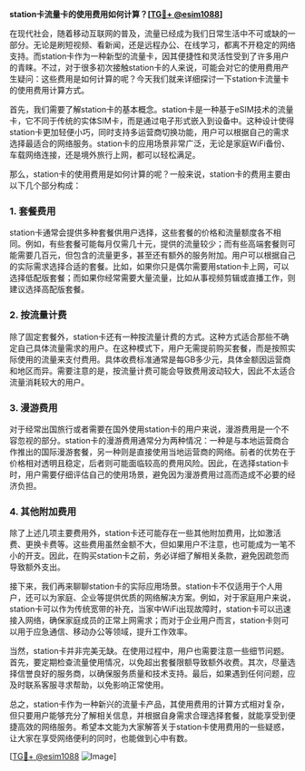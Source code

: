 **station卡流量卡的使用费用如何计算？[[TG💪+ @esim1088](https://t.me/s/esim1088)]**

在现代社会，随着移动互联网的普及，流量已经成为我们日常生活中不可或缺的一部分。无论是刷短视频、看新闻，还是远程办公、在线学习，都离不开稳定的网络支持。而station卡作为一种新型的流量卡，因其便捷性和灵活性受到了许多用户的青睐。不过，对于很多初次接触station卡的人来说，可能会对它的使用费用产生疑问：这些费用是如何计算的呢？今天我们就来详细探讨一下station卡流量卡的使用费用计算方式。

首先，我们需要了解station卡的基本概念。station卡是一种基于eSIM技术的流量卡，它不同于传统的实体SIM卡，而是通过电子形式嵌入到设备中。这种设计使得station卡更加轻便小巧，同时支持多运营商切换功能，用户可以根据自己的需求选择最适合的网络服务。station卡的应用场景非常广泛，无论是家庭WiFi备份、车载网络连接，还是境外旅行上网，都可以轻松满足。

那么，station卡的使用费用是如何计算的呢？一般来说，station卡的费用主要由以下几个部分构成：

### 1. **套餐费用**
station卡通常会提供多种套餐供用户选择，这些套餐的价格和流量额度各不相同。例如，有些套餐可能每月仅需几十元，提供的流量较少；而有些高端套餐则可能需要几百元，但包含的流量更多，甚至还有额外的服务附加。用户可以根据自己的实际需求选择合适的套餐。比如，如果你只是偶尔需要用station卡上网，可以选择低配版套餐；而如果你经常需要大量流量，比如从事视频剪辑或直播工作，则建议选择高配版套餐。

### 2. **按流量计费**
除了固定套餐外，station卡还有一种按流量计费的方式。这种方式适合那些不确定自己具体流量需求的用户。在这种模式下，用户无需提前购买套餐，而是按照实际使用的流量来支付费用。具体收费标准通常是每GB多少元，具体金额因运营商和地区而异。需要注意的是，按流量计费可能会导致费用波动较大，因此不太适合流量消耗较大的用户。

### 3. **漫游费用**
对于经常出国旅行或者需要在国外使用station卡的用户来说，漫游费用是一个不容忽视的部分。station卡的漫游费用通常分为两种情况：一种是与本地运营商合作推出的国际漫游套餐，另一种则是直接使用当地运营商的网络。前者的优势在于价格相对透明且稳定，后者则可能面临较高的费用风险。因此，在选择station卡时，用户需要仔细评估自己的使用场景，避免因为漫游费用过高而造成不必要的经济负担。

### 4. **其他附加费用**
除了上述几项主要费用外，station卡还可能存在一些其他附加费用，比如激活费、更换卡费等。这些费用虽然金额不大，但如果用户不注意，也可能成为一笔不小的开支。因此，在购买station卡之前，务必详细了解相关条款，避免因疏忽而导致额外支出。

接下来，我们再来聊聊station卡的实际应用场景。station卡不仅适用于个人用户，还可以为家庭、企业等提供优质的网络解决方案。例如，对于家庭用户来说，station卡可以作为传统宽带的补充，当家中WiFi出现故障时，station卡可以迅速接入网络，确保家庭成员的正常上网需求；而对于企业用户而言，station卡则可以用于应急通信、移动办公等领域，提升工作效率。

当然，station卡并非完美无缺。在使用过程中，用户也需要注意一些细节问题。首先，要定期检查流量使用情况，以免超出套餐限额导致额外收费。其次，尽量选择信誉良好的服务商，以确保服务质量和技术支持。最后，如果遇到任何问题，应及时联系客服寻求帮助，以免影响正常使用。

总之，station卡作为一种新兴的流量卡产品，其使用费用的计算方式相对复杂，但只要用户能够充分了解相关信息，并根据自身需求合理选择套餐，就能享受到便捷高效的网络服务。希望本文能为大家解答关于station卡使用费用的一些疑惑，让大家在享受网络便利的同时，也能做到心中有数。

[[TG💪+ @esim1088](https://t.me/s/esim1088) ![Image](https://i.postimg.cc/4NQfJmqS/Snipaste-2025-05-13-00-14-12.png)]